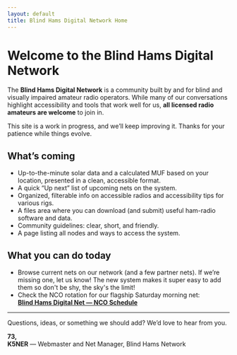 ```yaml
---
layout: default
title: Blind Hams Digital Network Home
---
```


# Welcome to the Blind Hams Digital Network

The **Blind Hams Digital Network** is a community built by and for blind and visually impaired amateur radio operators. While many of our conversations highlight accessibility and tools that work well for us, **all licensed radio amateurs are welcome** to join in.

This site is a work in progress, and we’ll keep improving it. Thanks for your patience while things evolve.

## What’s coming
- Up-to-the-minute solar data and a calculated MUF based on your location, presented in a clean, accessible format.
- A quick “Up next” list of upcoming nets on the system.
- Organized, filterable info on accessible radios and accessibility tips for various rigs.
- A files area where you can download (and submit) useful ham-radio software and data.
- Community guidelines: clear, short, and friendly.
- A page listing all nodes and ways to access the system.

## What you can do today
- Browse current nets on our network (and a few partner nets). If we’re missing one, let us know! The new system makes it super easy to add them so don't be shy, the sky's the limit!
- Check the NCO rotation for our flagship Saturday morning net:  
  **[Blind Hams Digital Net — NCO Schedule](/nets/blind-hams/nco-schedule/)**

---

Questions, ideas, or something we should add? We’d love to hear from you.

**73,**  
**K5NER** — Webmaster and Net Manager, Blind Hams Network

